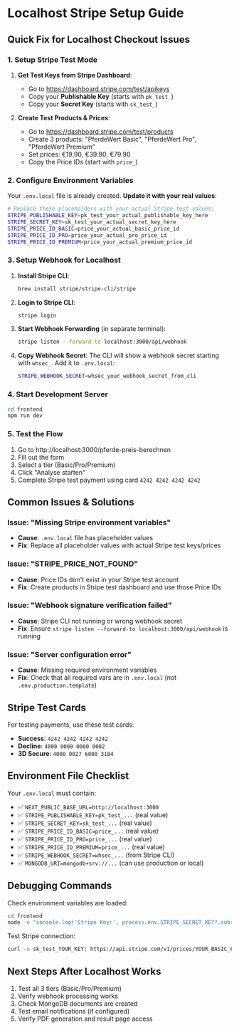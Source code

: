 # Localhost Stripe Setup Guide

## Quick Fix for Localhost Checkout Issues

### 1. Setup Stripe Test Mode

1. **Get Test Keys from Stripe Dashboard**:
   - Go to https://dashboard.stripe.com/test/apikeys
   - Copy your **Publishable Key** (starts with `pk_test_`)
   - Copy your **Secret Key** (starts with `sk_test_`)

2. **Create Test Products & Prices**:
   - Go to https://dashboard.stripe.com/test/products
   - Create 3 products: "PferdeWert Basic", "PferdeWert Pro", "PferdeWert Premium"
   - Set prices: €19.90, €39.90, €79.90
   - Copy the Price IDs (start with `price_`)

### 2. Configure Environment Variables

Your `.env.local` file is already created. **Update it with your real values**:

```bash
# Replace these placeholders with your actual Stripe test values:
STRIPE_PUBLISHABLE_KEY=pk_test_your_actual_publishable_key_here
STRIPE_SECRET_KEY=sk_test_your_actual_secret_key_here
STRIPE_PRICE_ID_BASIC=price_your_actual_basic_price_id
STRIPE_PRICE_ID_PRO=price_your_actual_pro_price_id  
STRIPE_PRICE_ID_PREMIUM=price_your_actual_premium_price_id
```

### 3. Setup Webhook for Localhost

1. **Install Stripe CLI**:
   ```bash
   brew install stripe/stripe-cli/stripe
   ```

2. **Login to Stripe CLI**:
   ```bash
   stripe login
   ```

3. **Start Webhook Forwarding** (in separate terminal):
   ```bash
   stripe listen --forward-to localhost:3000/api/webhook
   ```

4. **Copy Webhook Secret**: The CLI will show a webhook secret starting with `whsec_`. Add it to `.env.local`:
   ```bash
   STRIPE_WEBHOOK_SECRET=whsec_your_webhook_secret_from_cli
   ```

### 4. Start Development Server

```bash
cd frontend
npm run dev
```

### 5. Test the Flow

1. Go to http://localhost:3000/pferde-preis-berechnen
2. Fill out the form
3. Select a tier (Basic/Pro/Premium) 
4. Click "Analyse starten"
5. Complete Stripe test payment using card `4242 4242 4242 4242`

## Common Issues & Solutions

### Issue: "Missing Stripe environment variables"
- **Cause**: `.env.local` file has placeholder values
- **Fix**: Replace all placeholder values with actual Stripe test keys/prices

### Issue: "STRIPE_PRICE_NOT_FOUND" 
- **Cause**: Price IDs don't exist in your Stripe test account
- **Fix**: Create products in Stripe test dashboard and use those Price IDs

### Issue: "Webhook signature verification failed"
- **Cause**: Stripe CLI not running or wrong webhook secret
- **Fix**: Ensure `stripe listen --forward-to localhost:3000/api/webhook` is running

### Issue: "Server configuration error"
- **Cause**: Missing required environment variables  
- **Fix**: Check that all required vars are in `.env.local` (not `.env.production.template`)

## Stripe Test Cards

For testing payments, use these test cards:
- **Success**: `4242 4242 4242 4242`
- **Decline**: `4000 0000 0000 0002`  
- **3D Secure**: `4000 0027 6000 3184`

## Environment File Checklist

Your `.env.local` must contain:
- ✅ `NEXT_PUBLIC_BASE_URL=http://localhost:3000`
- ✅ `STRIPE_PUBLISHABLE_KEY=pk_test_...` (real value)
- ✅ `STRIPE_SECRET_KEY=sk_test_...` (real value) 
- ✅ `STRIPE_PRICE_ID_BASIC=price_...` (real value)
- ✅ `STRIPE_PRICE_ID_PRO=price_...` (real value)
- ✅ `STRIPE_PRICE_ID_PREMIUM=price_...` (real value)
- ✅ `STRIPE_WEBHOOK_SECRET=whsec_...` (from Stripe CLI)
- ✅ `MONGODB_URI=mongodb+srv://...` (can use production or local)

## Debugging Commands

Check environment variables are loaded:
```bash
cd frontend
node -e "console.log('Stripe Key:', process.env.STRIPE_SECRET_KEY?.substring(0,20) + '...')"
```

Test Stripe connection:
```bash
curl -u sk_test_YOUR_KEY: https://api.stripe.com/v1/prices/YOUR_BASIC_PRICE_ID
```

## Next Steps After Localhost Works

1. Test all 3 tiers (Basic/Pro/Premium) 
2. Verify webhook processing works
3. Check MongoDB documents are created
4. Test email notifications (if configured)
5. Verify PDF generation and result page access